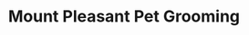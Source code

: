 ---
title: "Mount Pleasant Pet Grooming"
url: /east-york/mount-pleasant-pet-grooming/
shop: pet grooming
---